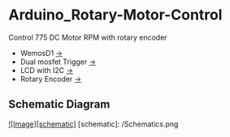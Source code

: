 # Arduino_Rotary-Motor-Control

Control 775 DC Motor RPM with rotary encoder
- WemosD1 [->](https://www.electronicscomp.com/wemos-d1-mini-iot-develoment-board-india)
- Dual mosfet Trigger [->](https://robu.in/product/switch-drive-high-power-mosfet-trigger-module/)
- LCD with I2C  [->](https://robu.in/product/serial-lcd1602-iici2c-blue-backlight/)
- Rotary Encoder [->](https://robu.in/product/m274-360-degree-rotary-encoder-module-brick-sensor/)

## Schematic Diagram 
[![Image][schematic]](https://github.com/Bunty9/Arduino_Rotary-Motor-Control/blob/master/Schematics.png)
[schematic]: /Schematics.png

